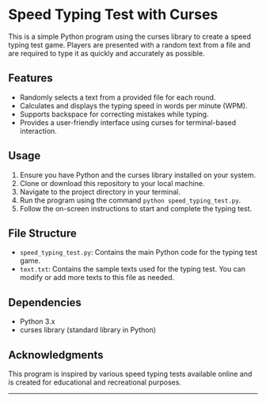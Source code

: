 # Speed Typing Test with Curses

This is a simple Python program using the curses library to create a speed typing test game. Players are presented with a random text from a file and are required to type it as quickly and accurately as possible.

## Features

- Randomly selects a text from a provided file for each round.
- Calculates and displays the typing speed in words per minute (WPM).
- Supports backspace for correcting mistakes while typing.
- Provides a user-friendly interface using curses for terminal-based interaction.

## Usage

1. Ensure you have Python and the curses library installed on your system.
2. Clone or download this repository to your local machine.
3. Navigate to the project directory in your terminal.
4. Run the program using the command `python speed_typing_test.py`.
5. Follow the on-screen instructions to start and complete the typing test.

## File Structure

- `speed_typing_test.py`: Contains the main Python code for the typing test game.
- `text.txt`: Contains the sample texts used for the typing test. You can modify or add more texts to this file as needed.

## Dependencies

- Python 3.x
- curses library (standard library in Python)

## Acknowledgments

This program is inspired by various speed typing tests available online and is created for educational and recreational purposes.

---------------------------------------------------------------------------------------------------------------------------------------------------

